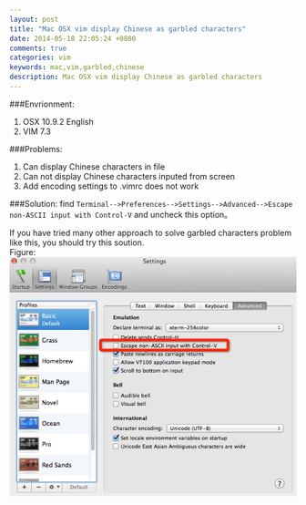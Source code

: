 ```yaml
---
layout: post
title: "Mac OSX vim display Chinese as garbled characters"
date: 2014-05-18 22:05:24 +0800
comments: true
categories: vim
keywords: mac,vim,garbled,chinese
description: Mac OSX vim display Chinese as garbled characters
---
```

###Envrionment:
1. OSX 10.9.2 English  
2. VIM 7.3  

###Problems:
1. Can display Chinese characters in file  
2. Can not display Chinese characters inputed from screen  
3. Add encoding settings to .vimrc does not work  

###Solution:
find  `Terminal-->Preferences-->Settings-->Advanced-->Escape non-ASCII input with Control-V` and uncheck this option。  

<!--more-->
If you have tried many other approach to solve garbled characters problem like this, you should try this soution.    
Figure:  
![Figure](/images/blog/2014-05/20140519-1-vim.png)

